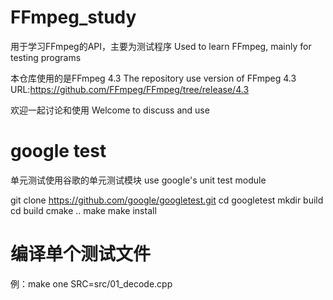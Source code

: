 # FFmpeg_study
用于学习FFmpeg的API，主要为测试程序
Used to learn FFmpeg, mainly for testing programs

本仓库使用的是FFmpeg 4.3
The repository use version of FFmpeg 4.3
URL:https://github.com/FFmpeg/FFmpeg/tree/release/4.3

欢迎一起讨论和使用
Welcome to discuss and use

# google test

单元测试使用谷歌的单元测试模块
use google's unit test module

git clone https://github.com/google/googletest.git
cd googletest
mkdir build
cd build
cmake ..
make
make install

# 编译单个测试文件
例：make one SRC=src/01_decode.cpp
